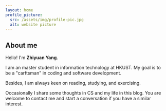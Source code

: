 ```yaml
---
layout: home
profile_picture:
  src: /assets/img/profile-pic.jpg
  alt: website picture
---
```


## About me


Hello! I'm **Zhiyuan Yang**.
<p>
I am an master student in information technology at HKUST. My goal is to be a "carftsman" in coding and software development.
</p>
<p>
Besides, I am always keen on reading, studying, and exercising. 
</p>
<p>
Occasionally I share some thoughts in CS and my life in this blog. You are welcome to contact me and start a conversation if you have a similar interest.
</p>

